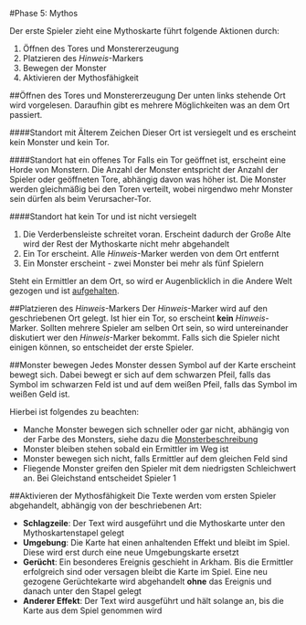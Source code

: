 #Phase 5: Mythos

Der erste Spieler zieht eine Mythoskarte führt folgende Aktionen durch:
1. Öffnen des Tores und Monstererzeugung
2. Platzieren des _Hinweis_-Markers
3. Bewegen der Monster
4. Aktivieren der Mythosfähigkeit

##Öffnen des Tores und Monstererzeugung
Der unten links stehende Ort wird vorgelesen. Daraufhin gibt es mehrere Möglichkeiten was an dem Ort passiert.

####Standort mit Älterem Zeichen
Dieser Ort ist versiegelt und es erscheint kein Monster und kein Tor.

####Standort hat ein offenes Tor
Falls ein Tor geöffnet ist, erscheint eine Horde von Monstern. Die Anzahl der Monster entspricht der Anzahl der Spieler oder geöffneten Tore, abhängig davon was höher ist.
Die Monster werden gleichmäßig bei den Toren verteilt, wobei nirgendwo mehr Monster sein dürfen als beim Verursacher-Tor.

####Standort hat kein Tor und ist nicht versiegelt
1. Die Verderbensleiste schreitet voran. Erscheint dadurch der Große Alte wird der Rest der Mythoskarte nicht mehr abgehandelt
2. Ein Tor erscheint. Alle _Hinweis_-Marker werden von dem Ort entfernt
3. Ein Monster erscheint - zwei Monster bei mehr als fünf Spielern

Steht ein Ermittler an dem Ort, so wird er Augenblicklich in die Andere Welt gezogen und ist [aufgehalten](phase2.md).

##Platzieren des _Hinweis_-Markers
Der _Hinweis_-Marker wird auf den geschriebenen Ort gelegt. Ist hier ein Tor, so erscheint **kein** _Hinweis_-Marker. Sollten mehrere Spieler am selben Ort sein, so wird untereinander diskutiert wer den _Hinweis_-Marker bekommt. Falls sich die Spieler nicht einigen können, so entscheidet der erste Spieler.

##Monster bewegen
Jedes Monster dessen Symbol auf der Karte erscheint bewegt sich. Dabei bewegt er sich auf dem schwarzen Pfeil, falls das Symbol im schwarzen Feld ist und auf dem weißen Pfeil, falls das Symbol im weißen Geld ist.

Hierbei ist folgendes zu beachten:
- Manche Monster bewegen sich schneller oder gar nicht, abhängig von der Farbe des Monsters, siehe dazu die [Monsterbeschreibung](monster.md)
- Monster bleiben stehen sobald ein Ermittler im Weg ist
- Monster bewegen sich nicht, falls Ermittler auf dem gleichen Feld sind
- Fliegende Monster greifen den Spieler mit dem niedrigsten Schleichwert an. Bei Gleichstand entscheidet Spieler 1

##Aktivieren der Mythosfähigkeit
Die Texte werden vom ersten Spieler abgehandelt, abhängig von der beschriebenen Art:
- **Schlagzeile**: Der Text wird ausgeführt und die Mythoskarte unter den Mythoskartenstapel gelegt
- **Umgebung**: Die Karte hat einen anhaltenden Effekt und bleibt im Spiel. Diese wird erst durch eine neue Umgebungskarte ersetzt
- **Gerücht**: Ein besonderes Ereignis geschieht in Arkham. Bis die Ermittler erfolgreich sind oder versagen bleibt die Karte im Spiel. Eine neu gezogene Gerüchtekarte wird abgehandelt **ohne** das Ereignis und danach unter den Stapel gelegt
- **Anderer Effekt**: Der Text wird ausgeführt und hält solange an, bis die Karte aus dem Spiel genommen wird




